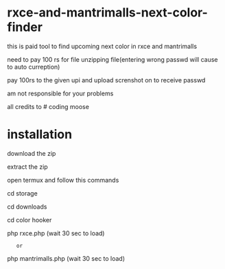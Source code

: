 # rxce-and-mantrimalls-next-color-finder
this is paid tool to find upcoming next color in rxce and mantrimalls

need to pay 100 rs for file unzipping file(entering wrong passwd will cause to auto curreption)

pay 100rs to the given upi and upload screnshot on to receive passwd

am not responsible for your problems

all credits to # coding moose

# installation 

download the zip

extract the zip

open termux and follow this commands

cd storage

cd downloads

cd color hooker

php rxce.php (wait 30 sec to load)

       or
       
php mantrimalls.php (wait 30 sec to load)

